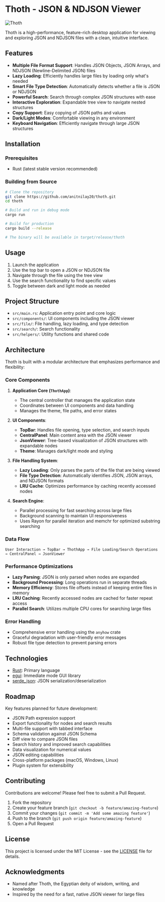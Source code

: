 # Thoth - JSON & NDJSON Viewer

![Thoth](https://i.imgur.com/logo_placeholder.png)

Thoth is a high-performance, feature-rich desktop application for viewing and exploring JSON and NDJSON files with a clean, intuitive interface.

## Features

- **Multiple File Format Support**: Handles JSON Objects, JSON Arrays, and NDJSON (Newline-Delimited JSON) files
- **Lazy Loading**: Efficiently handles large files by loading only what's needed
- **Smart File Type Detection**: Automatically detects whether a file is JSON or NDJSON
- **Powerful Search**: Search through complex JSON structures with ease
- **Interactive Exploration**: Expandable tree view to navigate nested structures
- **Copy Support**: Easy copying of JSON paths and values
- **Dark/Light Modes**: Comfortable viewing in any environment
- **Keyboard Navigation**: Efficiently navigate through large JSON structures

## Installation

### Prerequisites
- Rust (latest stable version recommended)

### Building from Source
```bash
# Clone the repository
git clone https://github.com/anitnilay20/thoth.git
cd thoth

# Build and run in debug mode
cargo run

# Build for production
cargo build --release

# The binary will be available in target/release/thoth
```

## Usage

1. Launch the application
2. Use the top bar to open a JSON or NDJSON file
3. Navigate through the file using the tree view
4. Use the search functionality to find specific values
5. Toggle between dark and light mode as needed

## Project Structure

- `src/main.rs`: Application entry point and core logic
- `src/components/`: UI components including the JSON viewer
- `src/file/`: File handling, lazy loading, and type detection
- `src/search/`: Search functionality
- `src/helpers/`: Utility functions and shared code

## Architecture

Thoth is built with a modular architecture that emphasizes performance and flexibility:

### Core Components

1. **Application Core (`ThothApp`)**: 
   - The central controller that manages the application state
   - Coordinates between UI components and data handling
   - Manages the theme, file paths, and error states

2. **UI Components**:
   - **TopBar**: Handles file opening, type selection, and search inputs
   - **CentralPanel**: Main content area with the JSON viewer
   - **JsonViewer**: Tree-based visualization of JSON structures with expandable nodes
   - **Theme**: Manages dark/light mode and styling

3. **File Handling System**:
   - **Lazy Loading**: Only parses the parts of the file that are being viewed
   - **File Type Detection**: Automatically identifies JSON, JSON arrays, and NDJSON formats
   - **LRU Cache**: Optimizes performance by caching recently accessed nodes

4. **Search Engine**:
   - Parallel processing for fast searching across large files
   - Background scanning to maintain UI responsiveness
   - Uses Rayon for parallel iteration and memchr for optimized substring searching

### Data Flow

```
User Interaction → TopBar → ThothApp → File Loading/Search Operations → CentralPanel → JsonViewer
```

### Performance Optimizations

- **Lazy Parsing**: JSON is only parsed when nodes are expanded
- **Background Processing**: Long operations run in separate threads
- **Memory Efficiency**: Stores file offsets instead of keeping entire files in memory
- **LRU Caching**: Recently accessed nodes are cached for faster repeat access
- **Parallel Search**: Utilizes multiple CPU cores for searching large files

### Error Handling

- Comprehensive error handling using the `anyhow` crate
- Graceful degradation with user-friendly error messages
- Robust file type detection to prevent parsing errors

## Technologies

- [Rust](https://www.rust-lang.org/): Primary language
- [egui](https://github.com/emilk/egui): Immediate mode GUI library
- [serde_json](https://github.com/serde-rs/json): JSON serialization/deserialization

## Roadmap

Key features planned for future development:

- JSON Path expression support
- Export functionality for nodes and search results
- Multi-file support with tabbed interface
- Schema validation against JSON Schema
- Diff view to compare JSON files
- Search history and improved search capabilities
- Data visualization for numerical values
- JSON editing capabilities
- Cross-platform packages (macOS, Windows, Linux)
- Plugin system for extensibility

## Contributing

Contributions are welcome! Please feel free to submit a Pull Request.

1. Fork the repository
2. Create your feature branch (`git checkout -b feature/amazing-feature`)
3. Commit your changes (`git commit -m 'Add some amazing feature'`)
4. Push to the branch (`git push origin feature/amazing-feature`)
5. Open a Pull Request

## License

This project is licensed under the MIT License - see the [LICENSE](LICENSE) file for details.

## Acknowledgments

- Named after Thoth, the Egyptian deity of wisdom, writing, and knowledge
- Inspired by the need for a fast, native JSON viewer for large files